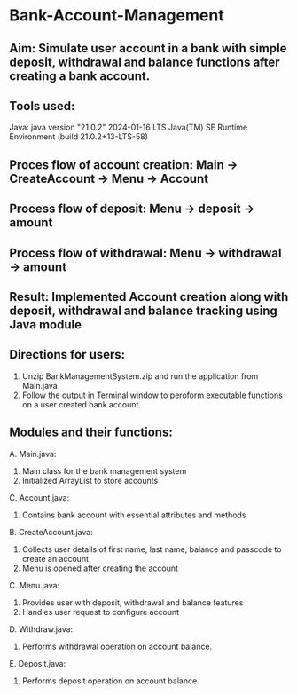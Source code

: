 # Bank-Account-Management

## Aim: Simulate user account in a bank with simple deposit, withdrawal and balance functions after creating a bank account.

## Tools used: 
Java: java version "21.0.2" 2024-01-16 LTS
Java(TM) SE Runtime Environment (build 21.0.2+13-LTS-58)

## Proces flow of account creation: Main -> CreateAccount -> Menu -> Account 
## Process flow of deposit: Menu -> deposit -> amount
## Process flow of withdrawal: Menu -> withdrawal -> amount


## Result: Implemented Account creation along with deposit, withdrawal and balance tracking using Java module

## Directions for users:

1. Unzip BankManagementSystem.zip and run the application from Main.java
2. Follow the output in Terminal window to peroform executable functions on a user created bank account.


## Modules and their functions:
A. Main.java:
1. Main class for the bank management system
2. Initialized ArrayList to store accounts

C. Account.java:
1. Contains bank account with essential attributes and methods

B. CreateAccount.java:
1. Collects user details of first name, last name, balance and passcode to create an account
2. Menu is opened after creating the account

C. Menu.java:
1. Provides user with deposit, withdrawal and balance features
2. Handles user request to configure account

D. Withdraw.java:
1. Performs withdrawal operation on account balance.

E. Deposit.java:
1. Performs deposit operation on account balance.

